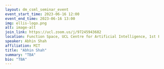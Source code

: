 ```yaml
---
layout: dm_csml_seminar_event
event_start_time: 2023-06-16 12:00
event_end_time: 2023-06-16 13:00
img: ellis-logo.png
alt: image-alt
join_link: https://ucl.zoom.us/j/97245943682
location: Function Space, UCL Centre for Artificial Intelligence, 1st Floor, 90 High Holborn, London WC1V 6BH
speaker: Abhin Shah
affiliation: MIT
title: "Abhin Shah"
summary: "TBA"
bio: "TBA"
---
```

